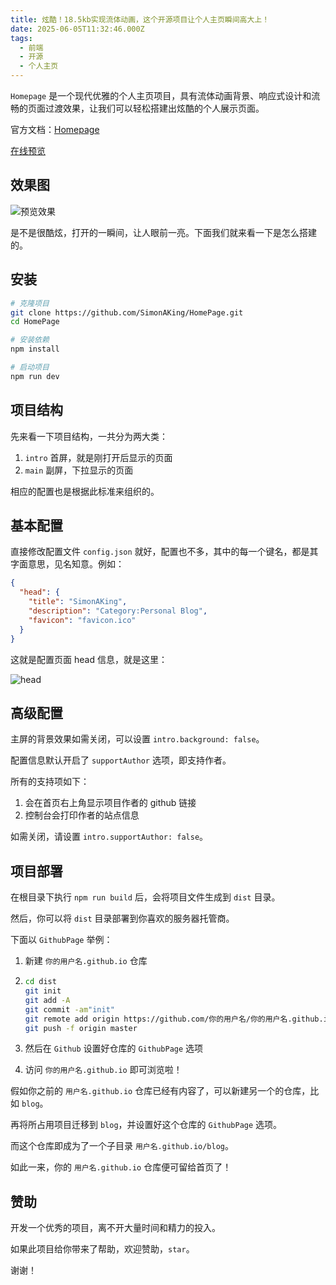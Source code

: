 ```yaml
---
title: 炫酷！18.5kb实现流体动画，这个开源项目让个人主页瞬间高大上！
date: 2025-06-05T11:32:46.000Z
tags: 
  - 前端
  - 开源
  - 个人主页
---
```


`Homepage` 是一个现代优雅的个人主页项目，具有流体动画背景、响应式设计和流畅的页面过渡效果，让我们可以轻松搭建出炫酷的个人展示页面。

官方文档：[Homepage](https://github.com/SimonAKing/HomePage)

[在线预览](http://simonaking.com)

效果图
--

![预览效果](https://media0.giphy.com/media/v1.Y2lkPTc5MGI3NjExMncyb3oyc21zc3czejU3cGk4M2tiNTdkaTM0N3FodGVpZmU5azNxaCZlcD12MV9pbnRlcm5hbF9naWZfYnlfaWQmY3Q9Zw/fhXFCZEogq39rOpKUi/giphy.gif)

是不是很酷炫，打开的一瞬间，让人眼前一亮。下面我们就来看一下是怎么搭建的。

## 安装

```bash
# 克隆项目
git clone https://github.com/SimonAKing/HomePage.git
cd HomePage

# 安装依赖
npm install

# 启动项目
npm run dev
```

## 项目结构

先来看一下项目结构，一共分为两大类：
1. `intro` 首屏，就是刚打开后显示的页面
2. `main` 副屏，下拉显示的页面

相应的配置也是根据此标准来组织的。

## 基本配置

直接修改配置文件 `config.json` 就好，配置也不多，其中的每一个键名，都是其字面意思，见名知意。例如：

```json
{
  "head": {
    "title": "SimonAKing",
    "description": "Category:Personal Blog",
    "favicon": "favicon.ico"
  }
}
```

这就是配置页面 head 信息，就是这里：

![head](https://silengzi.github.io/cube-fluid-blod/images/image-20250605160304200.png)

## 高级配置

主屏的背景效果如需关闭，可以设置 `intro.background: false`。

配置信息默认开启了 `supportAuthor` 选项，即支持作者。

所有的支持项如下：
1. 会在首页右上角显示项目作者的 github 链接
2. 控制台会打印作者的站点信息

如需关闭，请设置 `intro.supportAuthor: false`。

## 项目部署

在根目录下执行 `npm run build` 后，会将项目文件生成到 `dist` 目录。

然后，你可以将 `dist` 目录部署到你喜欢的服务器托管商。

下面以 `GithubPage` 举例：

1. 新建 `你的用户名.github.io` 仓库

2. ```bash
   cd dist
   git init
   git add -A
   git commit -am"init"
   git remote add origin https://github.com/你的用户名/你的用户名.github.io.git
   git push -f origin master
   ```

3. 然后在 `Github` 设置好仓库的 `GithubPage` 选项

4. 访问 `你的用户名.github.io` 即可浏览啦！

假如你之前的 `用户名.github.io` 仓库已经有内容了，可以新建另一个的仓库，比如 `blog`。

再将所占用项目迁移到 `blog`，并设置好这个仓库的 `GithubPage` 选项。

而这个仓库即成为了一个子目录 `用户名.github.io/blog`。

如此一来，你的 `用户名.github.io` 仓库便可留给首页了！

## 赞助

开发一个优秀的项目，离不开大量时间和精力的投入。

如果此项目给你带来了帮助，欢迎赞助，`star`。

谢谢！

